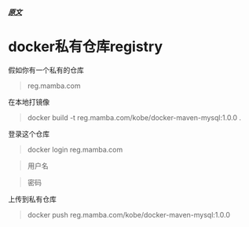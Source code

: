 ##### [原文](https://www.sudo.ren/article/17)


# docker私有仓库registry


假如你有一个私有的仓库 
> reg.mamba.com


在本地打镜像

> docker build -t reg.mamba.com/kobe/docker-maven-mysql:1.0.0 .

登录这个仓库
> docker login reg.mamba.com

> 用户名

> 密码

上传到私有仓库

> docker push reg.mamba.com/kobe/docker-maven-mysql:1.0.0
